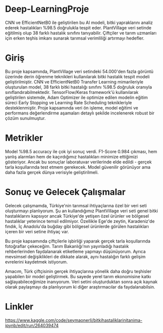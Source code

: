 # Deep-LearningProje
CNN ve EfficientNetB0 ile geliştirilen bu AI modeli, bitki yapraklarını analiz ederek hastalıkları %98.5 doğrulukla tespit eder. PlantVillage veri setinde eğitilmiş olup 38 farklı hastalık sınıfını tanıyabilir. Çiftçiler ve tarım uzmanları için erken teşhis imkanı sunarak tarımsal verimliliği artırmayı hedefler.

# Giriş
Bu proje kapsamında, PlantVillage veri setindeki 54.000'den fazla görüntü üzerinde derin öğrenme teknikleri kullanılarak bitki hastalık tespit modeli geliştirilmiştir. CNN ve EfficientNetB0 Transfer Learning mimarileriyle oluşturulan model, 38 farklı bitki hastalığı sınıfını %98.5 doğruluk oranıyla sınıflandırabilmektedir. TensorFlow/Keras framework'ü kullanılarak geliştirilen sistemde, Adam Optimizer ile optimize edilen modelin eğitim süreci Early Stopping ve Learning Rate Scheduling teknikleriyle desteklenmiştir. Proje kapsamında veri ön işleme, model eğitimi ve performans değerlendirme aşamaları detaylı şekilde incelenerek robust bir çözüm sunulmuştur.

# Metrikler
Model %98.5 accuracy ile çok iyi sonuç verdi. F1-Score 0.984 çıkması, hem yanlış alarmları hem de kaçırdığımız hastalıkları minimize ettiğimizi gösteriyor. Ancak bu sonuçlar laboratuvar verilerinde elde edildi - gerçek tarla koşullarında test etmem gerekecek. Model güvenilir görünüyor ama daha fazla gerçek dünya verisiyle geliştirilmeli. 

# Sonuç ve Gelecek Çalışmalar
Gelecek çalışmamda, Türkiye'nin tarımsal ihtiyaçlarına özel bir veri seti oluşturmayı planlıyorum. Şu an kullandığımız PlantVillage veri seti genel bitki hastalıklarını kapsıyor ancak Türkiye'de yetişen özel ürünler ve bölgesel hastalıklar yeterince temsil edilmiyor. Özellikle Ege'de zeytin, Karadeniz'de fındık, İç Anadolu'da buğday gibi bölgesel ürünlerde görülen hastalıkları içeren bir veri setine ihtiyaç var.

Bu proje kapsamında çiftçilerle işbirliği yaparak gerçek tarla koşullarında fotoğraflar çekeceğim. Tarım Bakanlığı'nın yayınladığı hastalık rehberlerinden faydalanarak etiketleme yapmayı düşünüyorum. Ayrıca mevsimsel değişiklikleri de dikkate alarak, aynı hastalığın farklı gelişim evrelerini kaydetmek istiyorum.

Amacım, Türk çiftçisinin gerçek ihtiyaçlarına yönelik daha doğru teşhisler yapabilen bir model geliştirmek. Bu sayede yerel tarım ekonomisine katkı sağlayabileceğimize inanıyorum. Veri setini oluşturduktan sonra açık kaynak olarak paylaşmayı da planlıyorum ki diğer araştırmacılar da faydalanabilsin.

# Linkler
https://www.kaggle.com/code/seymaonerli/bitkihastaliklarinitanima-ipynb/edit/run/264039474
